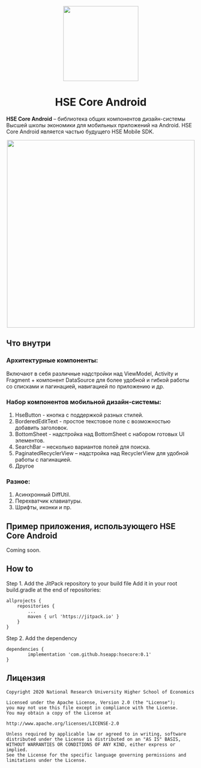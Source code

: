 <p align="center">
  <a href="https://hse.ru/web">
    <img width="200px" src="https://hse-media.hb.bizmrg.com/hsecore/hse-digital-logo-light/image-1582238921120.svg">
  </a>
</p>

<h1 align="center">HSE Core Android</h1>


**HSE Core Android** – библиотека общих компонентов дизайн-системы Высшей школы экономики для мобильных приложений на Android. HSE Core Android является частью будущего HSE Mobile SDK.

<p align="center">
  <a href="https://vk.com/hseapp">
    <img width="500px" src="https://hse-media.hb.bizmrg.com/hsecore/promo_1/image-1582238717260.png">
  </a>
</p>

## Что внутри

### Архитектурные компоненты:
Включают в себя различные надстройки над ViewModel, Activity и Fragment + компонент DataSource для более удобной и гибкой работы со списками и пагинацией, навигацией по приложению и др.

### Набор компонентов мобильной дизайн-системы:
1. HseButton - кнопка с поддержкой разных стилей.
2. BorderedEditText - простое текстовое поле с возможностью добавить заголовок.
3. BottomSheet - надстройка над BottomSheet с набором готовых UI элементов.
4. SearchBar – несколько вариантов полей для поиска.
5. PaginatedRecyclerView – надстройка над RecyclerView для удобной работы с пагинацией. 
6. Другое

### Разное:
1. Асинхронный DiffUtil.
2. Перехватчик клавиатуры.
3. Шрифты, иконки и пр.

## Пример приложения, использующего HSE Core Android
Coming soon.

## How to
Step 1. Add the JitPack repository to your build file
Add it in your root build.gradle at the end of repositories:

	allprojects {
		repositories {
			...
			maven { url 'https://jitpack.io' }
		}
	}
  
Step 2. Add the dependency

	dependencies {
	        implementation 'com.github.hseapp:hsecore:0.1'
	}

## Лицензия
```license
Copyright 2020 National Research University Higher School of Economics

Licensed under the Apache License, Version 2.0 (the "License");
you may not use this file except in compliance with the License.
You may obtain a copy of the License at

http://www.apache.org/licenses/LICENSE-2.0

Unless required by applicable law or agreed to in writing, software
distributed under the License is distributed on an "AS IS" BASIS,
WITHOUT WARRANTIES OR CONDITIONS OF ANY KIND, either express or implied.
See the License for the specific language governing permissions and
limitations under the License.
```
